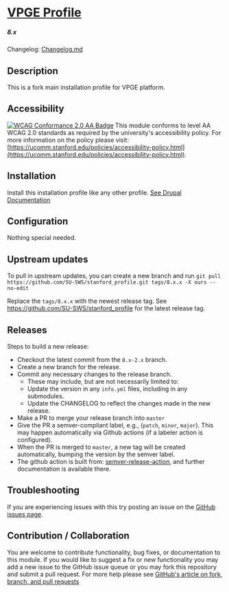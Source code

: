 # [VPGE Profile](https://github.com/SU-SWS/diversityworks_profile)

##### 8.x

Changelog: [Changelog.md](CHANGELOG.md)

## Description

This is a fork main installation profile for VPGE platform.

## Accessibility

[![WCAG Conformance 2.0 AA Badge](https://www.w3.org/WAI/wcag2AA-blue.png)](https://www.w3.org/TR/WCAG20/)
This module conforms to level AA WCAG 2.0 standards as required by the university's accessibility policy. For more information on the policy please visit: [https://ucomm.stanford.edu/policies/accessibility-policy.html](https://ucomm.stanford.edu/policies/accessibility-policy.html).

## Installation

Install this installation profile like any other profile. [See Drupal Documentation](https://www.drupal.org/docs/7/install/using-an-installation-profile)

## Configuration

Nothing special needed.

## Upstream updates

To pull in upstream updates, you can create a new branch and run `git pull https://github.com/SU-SWS/stanford_profile.git tags/8.x.x -X ours --no-edit`

Replace the `tags/8.x.x` with the newest release tag. See https://github.com/SU-SWS/stanford_profile for the latest release tag.

## Releases

Steps to build a new release:

- Checkout the latest commit from the `8.x-2.x` branch.
- Create a new branch for the release.
- Commit any necessary changes to the release branch.
  - These may include, but are not necessarily limited to:
  - Update the version in any `info.yml` files, including in any submodules.
  - Update the CHANGELOG to reflect the changes made in the new release.
- Make a PR to merge your release branch into `master`
- Give the PR a semver-compliant label, e.g., (`patch`, `minor`, `major`). This may happen automatically via Github actions (if a labeler action is configured).
- When the PR is merged to `master`, a new tag will be created automatically, bumping the version by the semver label.
- The github action is built from: [semver-release-action](https://github.com/K-Phoen/semver-release-action), and further documentation is available there.

## Troubleshooting

If you are experiencing issues with this try posting an issue on the [GitHub issues page](https://github.com/SU-SWS/diversityworks_profile/issues).

## Contribution / Collaboration

You are welcome to contribute functionality, bug fixes, or documentation to this module. If you would like to suggest a fix or new functionality you may add a new issue to the GitHub issue queue or you may fork this repository and submit a pull request. For more help please see [GitHub's article on fork, branch, and pull requests](https://help.github.com/articles/using-pull-requests)
